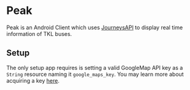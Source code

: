 # Peak

Peak is an Android Client which uses [JourneysAPI](http://wiki.itsfactory.fi/index.php/Journeys_API) to display real time information of TKL buses.

## Setup
The only setup app requires is setting a valid GoogleMap API key as a `String` resource naming it `google_maps_key`. You may learn more about acquiring a key [here](https://developers.google.com/maps/documentation/android-api/signup).
